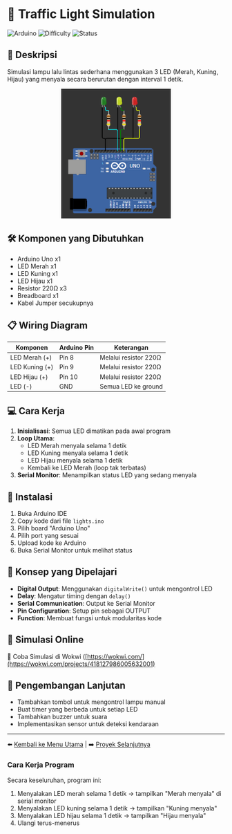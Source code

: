 # 🚦 Traffic Light Simulation

![Arduino](https://img.shields.io/badge/Arduino-Uno-blue?logo=arduino&logoColor=white)
![Difficulty](https://img.shields.io/badge/Difficulty-Beginner-green?style=flat-square)
![Status](https://img.shields.io/badge/Status-Complete-success?style=flat-square)

## 📌 Deskripsi
Simulasi lampu lalu lintas sederhana menggunakan 3 LED (Merah, Kuning, Hijau) yang menyala secara berurutan dengan interval 1 detik.

<div align="center">
  <img height="300" src="ilustrasi.png" alt="Traffic Light Wiring Diagram"/>
</div>

## 🛠️ Komponen yang Dibutuhkan
- Arduino Uno x1
- LED Merah x1
- LED Kuning x1  
- LED Hijau x1
- Resistor 220Ω x3
- Breadboard x1
- Kabel Jumper secukupnya

## 📋 Wiring Diagram

| Komponen | Arduino Pin | Keterangan |
|----------|-------------|------------|
| LED Merah (+) | Pin 8 | Melalui resistor 220Ω |
| LED Kuning (+) | Pin 9 | Melalui resistor 220Ω |
| LED Hijau (+) | Pin 10 | Melalui resistor 220Ω |
| LED (-) | GND | Semua LED ke ground |

## 💻 Cara Kerja
1. **Inisialisasi**: Semua LED dimatikan pada awal program
2. **Loop Utama**:
   - LED Merah menyala selama 1 detik
   - LED Kuning menyala selama 1 detik
   - LED Hijau menyala selama 1 detik
   - Kembali ke LED Merah (loop tak terbatas)
3. **Serial Monitor**: Menampilkan status LED yang sedang menyala

## 🔧 Instalasi
1. Buka Arduino IDE
2. Copy kode dari file `lights.ino`
3. Pilih board "Arduino Uno"
4. Pilih port yang sesuai
5. Upload kode ke Arduino
6. Buka Serial Monitor untuk melihat status

## 🎯 Konsep yang Dipelajari
- **Digital Output**: Menggunakan `digitalWrite()` untuk mengontrol LED
- **Delay**: Mengatur timing dengan `delay()`
- **Serial Communication**: Output ke Serial Monitor
- **Pin Configuration**: Setup pin sebagai OUTPUT
- **Function**: Membuat fungsi untuk modularitas kode

## 🔬 Simulasi Online
🔌 Coba Simulasi di Wokwi ([https://wokwi.com/](https://wokwi.com/projects/418127986005632001)

## 🚀 Pengembangan Lanjutan
- Tambahkan tombol untuk mengontrol lampu manual
- Buat timer yang berbeda untuk setiap LED
- Tambahkan buzzer untuk suara
- Implementasikan sensor untuk deteksi kendaraan

---
⬅️ [Kembali ke Menu Utama](../README.md) | ➡️ [Proyek Selanjutnya](../02-proximity-sensor/)


### Cara Kerja Program

Secara keseluruhan, program ini:

1. Menyalakan LED merah selama 1 detik → tampilkan "Merah menyala" di serial monitor
2. Menyalakan LED kuning selama 1 detik → tampilkan "Kuning menyala"
3. Menyalakan LED hijau selama 1 detik → tampilkan "Hijau menyala"
4. Ulangi terus-menerus

